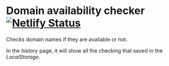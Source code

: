 # Domain availability checker [![Netlify Status](https://api.netlify.com/api/v1/badges/5b7fe5fa-f1d4-4ca2-a36e-075a90e98fca/deploy-status)](https://app.netlify.com/sites/domain-availability/deploys)

Checks domain names if they are available or not.

In the _history_ page, it will show all the checking that saved in the _LocalStorage_.

<!--  -->
